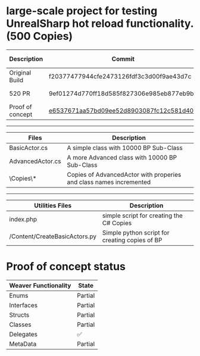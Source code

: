 # large-scale project for testing UnrealSharp hot reload functionality. (500 Copies)
| Description | Commit    | Time (Seconds) |
| ----------- | --------- | ------- |
| Original Build | f20377477944cfe2473126fdf3c3d00f9ae43d7c  | 41.06 - 45.21 |
| 520 PR | 9ef01274d770ff18d585f827306e985eb877eb9b  | 32.73 - 34.29 |
| Proof of concept | [e6537671aa57bd09ee52d8903087fc12c581d406](https://github.com/GameMill/UnrealSharp/tree/MSBuildProject) | 8.03 - 9.16 |

<hr>

| Files | Description |
| ----------- | ----------- |
| BasicActor.cs | A simple class with 10000 BP Sub-Class |
| AdvancedActor.cs | A more Advanced class with 10000 BP Sub-Class |
| \Copies\\* | Copies of AdvancedActor with properies and class names incremented |

<hr>

| Utilities Files | Description |
| ----------- | ----------- |
| index.php | simple script for creating the C# Copies |
| /Content/CreateBasicActors.py | Simple python script for creating copies of BP |

# Proof of concept status

| Weaver Functionality | State |
| --------- | -------- |
| Enums | Partial |
| Interfaces | Partial |
| Structs | Partial |
| Classes | Partial |
| Delegates | ✅ |
| MetaData | Partial |



